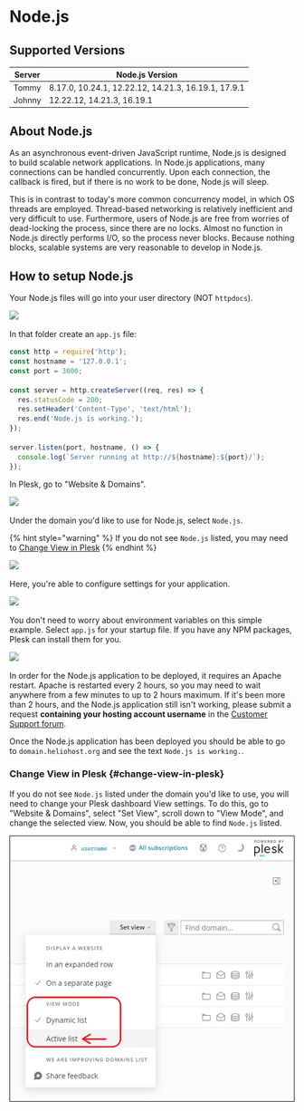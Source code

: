 # Node.js

## Supported Versions

| Server | Node.js Version                                     |
|--------|-----------------------------------------------------|
| Tommy  | 8.17.0, 10.24.1, 12.22.12, 14.21.3, 16.19.1, 17.9.1 |
| Johnny | 12.22.12, 14.21.3, 16.19.1                          |

## About Node.js

As an asynchronous event-driven JavaScript runtime, Node.js is designed to build scalable network applications. In 
Node.js applications, many connections can be handled concurrently. Upon each connection, the callback is fired, but if
there is no work to be done, Node.js will sleep.

This is in contrast to today's more common concurrency model, in which OS threads are employed. Thread-based networking
is relatively inefficient and very difficult to use. Furthermore, users of Node.js are free from worries of dead-locking
the process, since there are no locks. Almost no function in Node.js directly performs I/O, so the process never blocks.
Because nothing blocks, scalable systems are very reasonable to develop in Node.js.

## How to setup Node.js

Your Node.js files will go into your user directory (NOT `httpdocs`).

![](../../.gitbook/assets/FileManger.png)

In that folder create an `app.js` file:

```javascript
const http = require('http');
const hostname = '127.0.0.1';
const port = 3000;

const server = http.createServer((req, res) => {
  res.statusCode = 200;
  res.setHeader('Content-Type', 'text/html');
  res.end('Node.js is working.');
});

server.listen(port, hostname, () => {
  console.log(`Server running at http://${hostname}:${port}/`);
});
```

In Plesk, go to "Website & Domains".

![](../../.gitbook/assets/WebsitesAndDomains.png)

Under the domain you'd like to use for Node.js, select `Node.js`.

{% hint style="warning" %}
If you do not see `Node.js` listed, you may need to [Change View in Plesk](#change-view-in-plesk)
{% endhint %}

![](../../.gitbook/assets/NodejsLink.png)

Here, you're able to configure settings for your application.

![](../../.gitbook/assets/NodejsSettings.png)

You don't need to worry about environment variables on this simple example. Select `app.js` for your startup file. If you have any NPM packages, Plesk can install them for you.

![](../../.gitbook/assets/NPMInstall.png)

In order for the Node.js application to be deployed, it requires an Apache restart. Apache is restarted every 2 hours, so you may need to wait anywhere from a few
minutes to up to 2 hours maximum. If it's been more than 2 hours, and the Node.js application still isn't working, please submit a request **containing your hosting account username** in the [Customer Support forum](https://helionet.org/index/forum/45-customer-service/?do=add).

Once the Node.js application has been deployed you should be able to go to `domain.heliohost.org` and see the
text `Node.js is working.`.

### Change View in Plesk {#change-view-in-plesk}

If you do not see `Node.js` listed under the domain you'd like to use, you will need to change your Plesk dashboard View settings. To do this, go to "Website & Domains", select "Set View", scroll down to "View Mode", and change the selected view. Now, you should be able to find `Node.js` listed.

![](../../.gitbook/assets/NodejsSetViewInPlesk.png)
